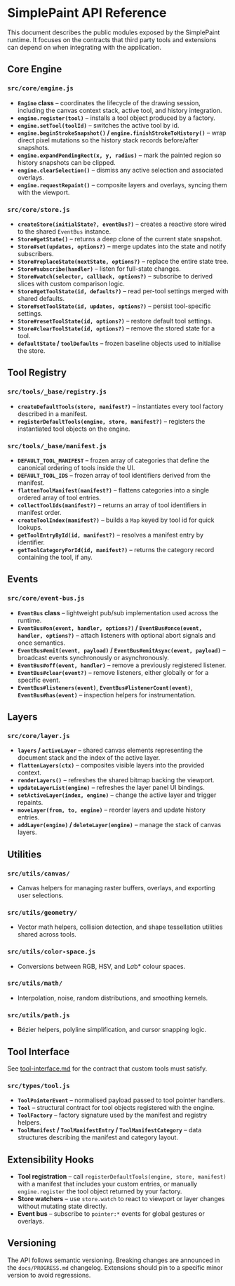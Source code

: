 # SimplePaint API Reference

This document describes the public modules exposed by the SimplePaint runtime. It focuses on the contracts that third party tools and extensions can depend on when integrating with the application.

## Core Engine

### `src/core/engine.js`
- **`Engine` class** – coordinates the lifecycle of the drawing session, including the canvas context stack, active tool, and history integration.
- **`engine.register(tool)`** – installs a tool object produced by a factory.
- **`engine.setTool(toolId)`** – switches the active tool by id.
- **`engine.beginStrokeSnapshot()` / `engine.finishStrokeToHistory()`** – wrap direct pixel mutations so the history stack records before/after snapshots.
- **`engine.expandPendingRect(x, y, radius)`** – mark the painted region so history snapshots can be clipped.
- **`engine.clearSelection()`** – dismiss any active selection and associated overlays.
- **`engine.requestRepaint()`** – composite layers and overlays, syncing them with the viewport.

### `src/core/store.js`
- **`createStore(initialState?, eventBus?)`** – creates a reactive store wired to the shared `EventBus` instance.
- **`Store#getState()`** – returns a deep clone of the current state snapshot.
- **`Store#set(updates, options?)`** – merge updates into the state and notify subscribers.
- **`Store#replaceState(nextState, options?)`** – replace the entire state tree.
- **`Store#subscribe(handler)`** – listen for full-state changes.
- **`Store#watch(selector, callback, options?)`** – subscribe to derived slices with custom comparison logic.
- **`Store#getToolState(id, defaults?)`** – read per-tool settings merged with shared defaults.
- **`Store#setToolState(id, updates, options?)`** – persist tool-specific settings.
- **`Store#resetToolState(id, options?)`** – restore default tool settings.
- **`Store#clearToolState(id, options?)`** – remove the stored state for a tool.
- **`defaultState` / `toolDefaults`** – frozen baseline objects used to initialise the store.

## Tool Registry

### `src/tools/_base/registry.js`
- **`createDefaultTools(store, manifest?)`** – instantiates every tool factory described in a manifest.
- **`registerDefaultTools(engine, store, manifest?)`** – registers the instantiated tool objects on the engine.

### `src/tools/_base/manifest.js`
- **`DEFAULT_TOOL_MANIFEST`** – frozen array of categories that define the canonical ordering of tools inside the UI.
- **`DEFAULT_TOOL_IDS`** – frozen array of tool identifiers derived from the manifest.
- **`flattenToolManifest(manifest?)`** – flattens categories into a single ordered array of tool entries.
- **`collectToolIds(manifest?)`** – returns an array of tool identifiers in manifest order.
- **`createToolIndex(manifest?)`** – builds a `Map` keyed by tool id for quick lookups.
- **`getToolEntryById(id, manifest?)`** – resolves a manifest entry by identifier.
- **`getToolCategoryForId(id, manifest?)`** – returns the category record containing the tool, if any.

## Events

### `src/core/event-bus.js`
- **`EventBus` class** – lightweight pub/sub implementation used across the runtime.
- **`EventBus#on(event, handler, options?)` / `EventBus#once(event, handler, options?)`** – attach listeners with optional abort signals and once semantics.
- **`EventBus#emit(event, payload)` / `EventBus#emitAsync(event, payload)`** – broadcast events synchronously or asynchronously.
- **`EventBus#off(event, handler)`** – remove a previously registered listener.
- **`EventBus#clear(event?)`** – remove listeners, either globally or for a specific event.
- **`EventBus#listeners(event)`**, **`EventBus#listenerCount(event)`**, **`EventBus#has(event)`** – inspection helpers for instrumentation.

## Layers

### `src/core/layer.js`
- **`layers` / `activeLayer`** – shared canvas elements representing the document stack and the index of the active layer.
- **`flattenLayers(ctx)`** – composites visible layers into the provided context.
- **`renderLayers()`** – refreshes the shared bitmap backing the viewport.
- **`updateLayerList(engine)`** – refreshes the layer panel UI bindings.
- **`setActiveLayer(index, engine)`** – change the active layer and trigger repaints.
- **`moveLayer(from, to, engine)`** – reorder layers and update history entries.
- **`addLayer(engine)` / `deleteLayer(engine)`** – manage the stack of canvas layers.

## Utilities

### `src/utils/canvas/`
- Canvas helpers for managing raster buffers, overlays, and exporting user selections.

### `src/utils/geometry/`
- Vector math helpers, collision detection, and shape tessellation utilities shared across tools.

### `src/utils/color-space.js`
- Conversions between RGB, HSV, and L*a*b* colour spaces.

### `src/utils/math/`
- Interpolation, noise, random distributions, and smoothing kernels.

### `src/utils/path.js`
- Bézier helpers, polyline simplification, and cursor snapping logic.

## Tool Interface

See [tool-interface.md](./tool-interface.md) for the contract that custom tools must satisfy.

### `src/types/tool.js`
- **`ToolPointerEvent`** – normalised payload passed to tool pointer handlers.
- **`Tool`** – structural contract for tool objects registered with the engine.
- **`ToolFactory`** – factory signature used by the manifest and registry helpers.
- **`ToolManifest` / `ToolManifestEntry` / `ToolManifestCategory`** – data structures describing the manifest and category layout.

## Extensibility Hooks

- **Tool registration** – call `registerDefaultTools(engine, store, manifest)` with a manifest that includes your custom entries, or manually `engine.register` the tool object returned by your factory.
- **Store watchers** – use `store.watch` to react to viewport or layer changes without mutating state directly.
- **Event bus** – subscribe to `pointer:*` events for global gestures or overlays.

## Versioning

The API follows semantic versioning. Breaking changes are announced in the `docs/PROGRESS.md` changelog. Extensions should pin to a specific minor version to avoid regressions.
